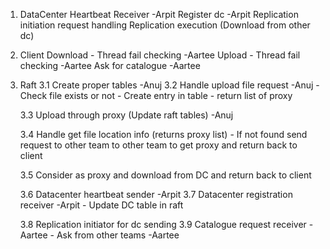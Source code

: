 
1. DataCenter
    Heartbeat Receiver                                  -Arpit
    Register dc                                         -Arpit
    Replication initiation request handling
    Replication execution (Download from other dc)

2. Client
    Download - Thread fail checking -Aartee
    Upload - Thread fail checking   -Aartee
    Ask for catalogue               -Aartee

3. Raft
    3.1 Create proper tables                -Anuj
    3.2 Handle upload file request          -Anuj
        - Check file exists or not
        - Create entry in table
        - return list of proxy

    3.3 Upload through proxy (Update raft tables) -Anuj

    3.4 Handle get file location info (returns proxy list)
        - If not found send request to other team to other team to get proxy and return back to client

    3.5 Consider as proxy and download from DC and return back to client

    3.6 Datacenter heartbeat sender                     -Arpit
    3.7 Datacenter registration receiver                -Arpit
        - Update DC table in raft

    3.8 Replication initiator for dc sending
    3.9 Catalogue request receiver              -Aartee
        - Ask from other teams                  -Aartee




